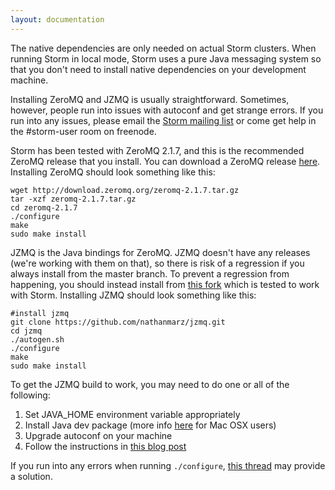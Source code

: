 ```yaml
---
layout: documentation
---
```

The native dependencies are only needed on actual Storm clusters. When running Storm in local mode, Storm uses a pure Java messaging system so that you don't need to install native dependencies on your development machine.

Installing ZeroMQ and JZMQ is usually straightforward. Sometimes, however, people run into issues with autoconf and get strange errors. If you run into any issues, please email the [Storm mailing list](http://groups.google.com/group/storm-user) or come get help in the #storm-user room on freenode. 

Storm has been tested with ZeroMQ 2.1.7, and this is the recommended ZeroMQ release that you install. You can download a ZeroMQ release [here](http://download.zeromq.org/). Installing ZeroMQ should look something like this:

```
wget http://download.zeromq.org/zeromq-2.1.7.tar.gz
tar -xzf zeromq-2.1.7.tar.gz
cd zeromq-2.1.7
./configure
make
sudo make install
```

JZMQ is the Java bindings for ZeroMQ. JZMQ doesn't have any releases (we're working with them on that), so there is risk of a regression if you always install from the master branch. To prevent a regression from happening, you should instead install from [this fork](http://github.com/nathanmarz/jzmq) which is tested to work with Storm. Installing JZMQ should look something like this:

```
#install jzmq
git clone https://github.com/nathanmarz/jzmq.git
cd jzmq
./autogen.sh
./configure
make
sudo make install
```

To get the JZMQ build to work, you may need to do one or all of the following:

1. Set JAVA_HOME environment variable appropriately
2. Install Java dev package (more info [here](http://codeslinger.posterous.com/getting-zeromq-and-jzmq-running-on-mac-os-x) for Mac OSX users)
3. Upgrade autoconf on your machine
4. Follow the instructions in [this blog post](http://blog.pmorelli.com/getting-zeromq-and-jzmq-running-on-mac-os-x)

If you run into any errors when running `./configure`, [this thread](http://stackoverflow.com/questions/3522248/how-do-i-compile-jzmq-for-zeromq-on-osx) may provide a solution.
